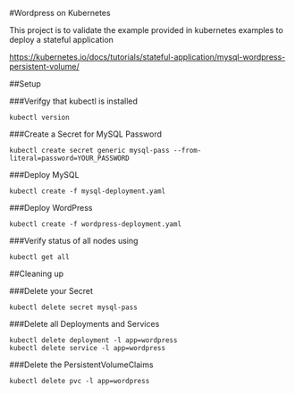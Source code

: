 #Wordpress on Kubernetes

This project is to validate the example provided in kubernetes examples to deploy a stateful application

https://kubernetes.io/docs/tutorials/stateful-application/mysql-wordpress-persistent-volume/


##Setup

###Verifgy that kubectl is installed

```kubectl version```

###Create a Secret for MySQL Password

```kubectl create secret generic mysql-pass --from-literal=password=YOUR_PASSWORD```

###Deploy MySQL

```kubectl create -f mysql-deployment.yaml```

###Deploy WordPress

```kubectl create -f wordpress-deployment.yaml```

###Verify status of all nodes using

```kubectl get all```

##Cleaning up

###Delete your Secret

```kubectl delete secret mysql-pass```

###Delete all Deployments and Services

```
kubectl delete deployment -l app=wordpress
kubectl delete service -l app=wordpress
```

###Delete the PersistentVolumeClaims

```kubectl delete pvc -l app=wordpress```